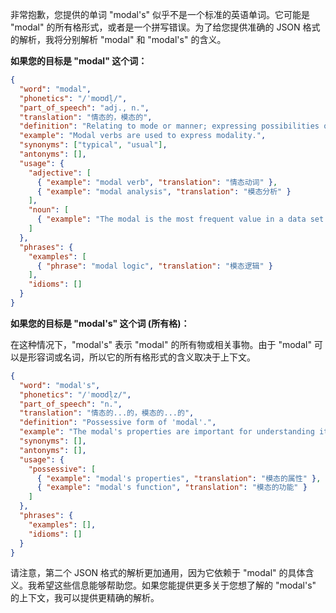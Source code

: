 非常抱歉，您提供的单词 "modal's" 似乎不是一个标准的英语单词。它可能是 "modal" 的所有格形式，或者是一个拼写错误。为了给您提供准确的 JSON 格式的解析，我将分别解析 "modal" 和 "modal's" 的含义。

**如果您的目标是 "modal" 这个词：**

```json
{
  "word": "modal",
  "phonetics": "/ˈmoʊdl̩/",
  "part_of_speech": "adj., n.",
  "translation": "情态的，模态的",
  "definition": "Relating to mode or manner; expressing possibilities or probabilities.",
  "example": "Modal verbs are used to express modality.",
  "synonyms": ["typical", "usual"],
  "antonyms": [],
  "usage": {
    "adjective": [
      { "example": "modal verb", "translation": "情态动词" },
      { "example": "modal analysis", "translation": "模态分析" }
    ],
    "noun": [
      { "example": "The modal is the most frequent value in a data set.", "translation": "众数是数据集中最常出现的值。" }
    ]
  },
  "phrases": {
    "examples": [
      { "phrase": "modal logic", "translation": "模态逻辑" }
    ],
    "idioms": []
  }
}
```

**如果您的目标是 "modal's" 这个词 (所有格)：**

在这种情况下，"modal's" 表示 "modal" 的所有物或相关事物。由于 "modal" 可以是形容词或名词，所以它的所有格形式的含义取决于上下文。

```json
{
  "word": "modal's",
  "phonetics": "/ˈmoʊdl̩z/",
  "part_of_speech": "n.",
  "translation": "情态的...的，模态的...的",
  "definition": "Possessive form of 'modal'.",
  "example": "The modal's properties are important for understanding its behavior.",
  "synonyms": [],
  "antonyms": [],
  "usage": {
    "possessive": [
      { "example": "modal's properties", "translation": "模态的属性" },
      { "example": "modal's function", "translation": "模态的功能" }
    ]
  },
  "phrases": {
    "examples": [],
    "idioms": []
  }
}
```

请注意，第二个 JSON 格式的解析更加通用，因为它依赖于 "modal" 的具体含义。我希望这些信息能够帮助您。如果您能提供更多关于您想了解的 "modal's" 的上下文，我可以提供更精确的解析。
 